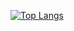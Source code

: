 [![Top Langs](https://github-readme-stats.vercel.app/api/top-langs/?username=darya1380&layout=compact)](https://github.com/anuraghazra/github-readme-stats)

